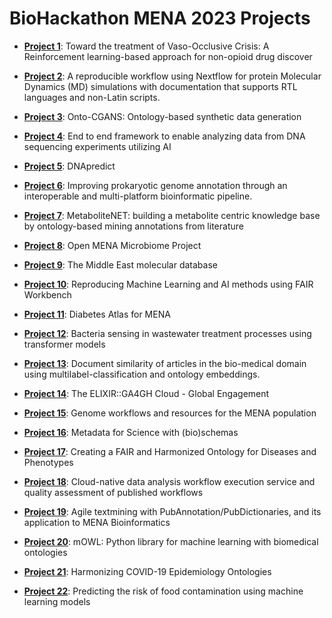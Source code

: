 # BioHackathon MENA 2023 Projects


* **[Project 1](1/README.md)**: Toward the treatment of Vaso-Occlusive Crisis: A
  Reinforcement learning-based approach for non-opioid drug discover

* **[Project 2](2/README.md)**: A reproducible workflow using Nextflow for protein Molecular Dynamics
(MD) simulations with documentation that supports RTL languages and
non-Latin scripts.

* **[Project 3](3/README.md)**: Onto-CGANS: Ontology-based synthetic data generation

* **[Project 4](4/README.md)**: End to end framework to enable analyzing data from DNA sequencing
experiments utilizing AI

* **[Project 5](5/README.md)**: DNApredict
* **[Project 6](6/README.md)**: Improving prokaryotic genome annotation through an interoperable and
multi-platform bioinformatic pipeline.

* **[Project 7](7/README.md)**: MetaboliteNET: building a metabolite centric knowledge base by
ontology-based mining annotations from literature

* **[Project 8](8/README.md)**: Open MENA Microbiome Project

* **[Project 9](9/README.md)**: The Middle East molecular database

* **[Project 10](10/README.md)**: Reproducing Machine Learning and AI methods using FAIR Workbench

* **[Project 11](11/README.md)**: Diabetes Atlas for MENA

* **[Project 12](12/README.md)**: Bacteria sensing in wastewater treatment processes using transformer models

* **[Project 13](13/README.md)**: Document similarity of articles in the bio-medical domain using multilabel-classification and ontology embeddings.

* **[Project 14](14/README.md)**: The ELIXIR::GA4GH Cloud - Global Engagement

* **[Project 15](15/README.md)**: Genome workflows and resources for the MENA population

* **[Project 16](16/README.md)**: Metadata for Science with (bio)schemas

* **[Project 17](17/README.md)**: Creating a FAIR and Harmonized Ontology for Diseases and Phenotypes

* **[Project 18](18/README.md)**: Cloud-native data analysis workflow execution service and quality assessment of published workflows

* **[Project 19](19/README.md)**: Agile textmining with PubAnnotation/PubDictionaries, and its application to MENA Bioinformatics

* **[Project 20](20/README.md)**: mOWL: Python library for machine learning with biomedical ontologies

* **[Project 21](21/README.md)**: Harmonizing COVID-19 Epidemiology Ontologies

* **[Project 22](22/README.md)**: Predicting the risk of food contamination using machine learning models

